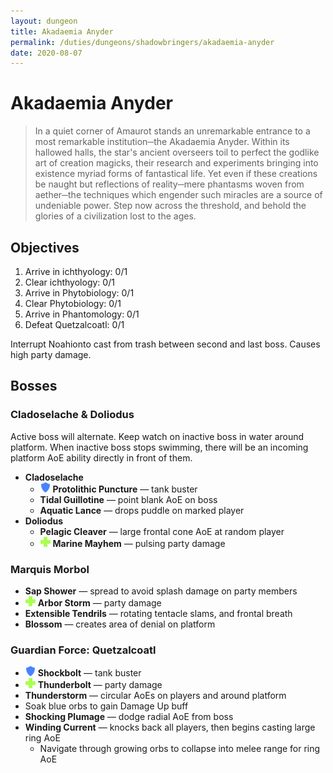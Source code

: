 ```yaml
---
layout: dungeon
title: Akadaemia Anyder
permalink: /duties/dungeons/shadowbringers/akadaemia-anyder
date: 2020-08-07
---
```


# Akadaemia Anyder

> In a quiet corner of Amaurot stands an unremarkable entrance to a most remarkable institution─the Akadaemia Anyder. Within its hallowed halls, the star's ancient overseers toil to perfect the godlike art of creation magicks, their research and experiments bringing into existence myriad forms of fantastical life. Yet even if these creations be naught but reflections of reality─mere phantasms woven from aether─the techniques which engender such miracles are a source of undeniable power. Step now across the threshold, and behold the glories of a civilization lost to the ages.

## Objectives

1. Arrive in ichthyology: 0/1
2. Clear ichthyology: 0/1
3. Arrive in Phytobiology: 0/1
4. Clear Phytobiology: 0/1
5. Arrive in Phantomology: 0/1
6. Defeat Quetzalcoatl: 0/1

Interrupt Noahionto cast from trash between second and last boss. Causes high party damage.

## Bosses

### Cladoselache & Doliodus

Active boss will alternate. Keep watch on inactive boss in water around platform. When inactive boss stops swimming, there will be an incoming platform AoE ability directly in front of them.

- **Cladoselache**
  - ![](/assets/icons/role-tank.png) **Protolithic Puncture** — tank buster
  - **Tidal Guillotine** — point blank AoE on boss
  - **Aquatic Lance** — drops puddle on marked player
- **Doliodus**
  - **Pelagic Cleaver** — large frontal cone AoE at random player
  - ![](/assets/icons/role-healer.png) **Marine Mayhem** — pulsing party damage

### Marquis Morbol

- **Sap Shower** — spread to avoid splash damage on party members
- ![](/assets/icons/role-healer.png) **Arbor Storm** — party damage
- **Extensible Tendrils** — rotating tentacle slams, and frontal breath
- **Blossom** — creates area of denial on platform

### Guardian Force: Quetzalcoatl

- ![](/assets/icons/role-tank.png) **Shockbolt**  — tank buster
- ![](/assets/icons/role-healer.png) **Thunderbolt** — party damage
- **Thunderstorm** — circular AoEs on players and around platform
- Soak blue orbs to gain Damage Up buff
- **Shocking Plumage** — dodge radial AoE from boss
- **Winding Current** — knocks back all players, then begins casting large ring AoE
  - Navigate through growing orbs to collapse into melee range for ring AoE
